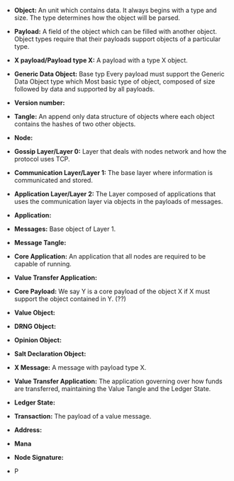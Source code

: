 


 - **Object:** An unit which contains data. It always begins with a type  and size. The type determines how the object will be parsed.
    
- **Payload:** A field of the object which can be filled with another object. Object types require that their payloads support objects of a particular type. 

- **X payload/Payload type X:** A payload with a type X object.
    
- **Generic Data Object:** Base typ  Every payload must support the Generic Data Object type which Most basic type of object, composed of size followed by data and supported by all payloads. 
    
- **Version number:**
    
-  **Tangle:** An append only data structure of objects where each object contains the hashes of two other objects.

- **Node:**
    
-   **Gossip Layer/Layer 0:** Layer that deals with nodes network and how the protocol uses TCP.
    
-   **Communication Layer/Layer 1:** The base layer where information is communicated and stored.
    
-   **Application Layer/Layer 2:** The Layer composed of applications that uses the communication layer via objects in the payloads of messages.
- **Application:**

-   **Messages:** Base object of Layer 1.
    
-   **Message Tangle:** 
    
- **Core Application:** An application that all nodes are required to be capable of running.
    
- **Value Transfer Application:**
    
- **Core Payload:** We say Y is a core payload of the object X if X must support the object contained in Y. (??)
    
-   **Value Object:**
    
-   **DRNG Object:**
    
-   **Opinion Object:**
    
-   **Salt Declaration Object:**
  

-  **X Message:** A message with payload type X.
    

-   **Value Transfer Application:** The application governing over how funds are transferred, maintaining the Value Tangle and the Ledger State.

-  **Ledger State:**

    
-   **Transaction:** The payload of a value message.
    

-   **Address:**
    
    
-   **Mana**
    

-   **Node Signature:**

- P
<!--stackedit_data:
eyJoaXN0b3J5IjpbMjA5MDUwMTQ1MiwyMDkzMzk2MzMsMTI2NT
U5Nzg0OCwyNDA0MTkzOSwxMDQxMzk4NTkwXX0=
-->